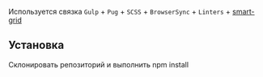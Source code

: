 Используется связка `Gulp` + `Pug` + `SCSS` + `BrowserSync` + `Linters` + [smart-grid](https://github.com/dmitry-lavrik/smart-grid)

## Установка
Склонировать репозиторий и выполнить npm install
